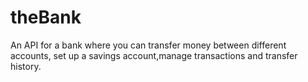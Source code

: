 # theBank
An API for a bank where you can transfer money between different accounts, set up a savings account,manage transactions and transfer history.
